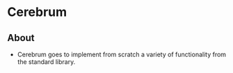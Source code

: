 # Cerebrum

## About

-   Cerebrum goes to implement from scratch a variety of functionality from the standard library.
